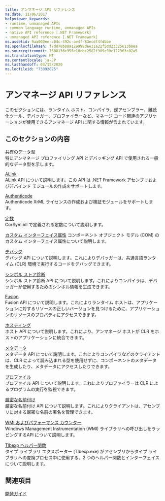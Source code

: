 ```yaml
---
title: アンマネージ API リファレンス
ms.date: 11/06/2017
helpviewer_keywords:
- runtime, unmanaged APIs
- common language runtime, unmanaged APIs
- native API reference [.NET Framework]
- unmanaged API reference [.NET Framework]
ms.assetid: 9aa000ee-c04c-492c-ae4f-83ecdf4fdbbe
ms.openlocfilehash: f7dd78b889129998dee31a22f5dd23325613b8ea
ms.sourcegitcommit: 7588136e355e10cbc2582f389c90c127363c02a5
ms.translationtype: HT
ms.contentlocale: ja-JP
ms.lasthandoff: 03/15/2020
ms.locfileid: "73092025"
---
```

# <a name="unmanaged-api-reference"></a>アンマネージ API リファレンス
このセクションには、ランタイム ホスト、コンパイラ、逆アセンブラー、難読化ツール、デバッガー、プロファイラーなど、マネージ コード関連のアプリケーションが使用できるアンマネージ API に関する情報が含まれています。  
  
## <a name="in-this-section"></a>このセクションの内容  
 [共有のデータ型](common-data-types-unmanaged-api-reference.md)  
 特にアンマネージ プロファイリング API とデバッギング API で使用される一般的なデータ型を示します。  
  
 [ALink](./alink/index.md)  
 ALink API について説明します。この API は .NET Framework アセンブリおよび非バインド モジュールの作成をサポートします。  
  
 [Authenticode](./authenticode/index.md)  
 Authenticode XrML ライセンスの作成および検証モジュールをサポートします。  
  
 [定数](constants-unmanaged-api-reference.md)  
 CorSym.idl で定義される定数について説明します。  
  
 [カスタム インターフェイス属性](https://docs.microsoft.com/previous-versions/dotnet/netframework-4.0/ms231946(v=vs.100))  
 コンポーネント オブジェクト モデル (COM) のカスタム インターフェイス属性について説明します。  
  
 [デバッグ](./debugging/index.md)  
 デバッグ API について説明します。これによりデバッガーは、共通言語ランタイム (CLR) 環境で実行するコードをデバッグできます。  
  
 [シンボル ストア診断](./diagnostics/index.md)  
 シンボル ストア診断 API について説明します。これによりコンパイラは、デバッガーが使用するためのシンボル情報を生成できます。  
  
 [Fusion](./fusion/index.md)  
 Fusion API について説明します。これによりランタイム ホストは、アプリケーションに対するリソースの正しいバージョンを見つけるために、アプリケーションのリソースのプロパティにアクセスできます。  
  
 [ホスティング](./hosting/index.md)  
 ホスト API について説明します。これにより、アンマネージ ホストが CLR をホストのアプリケーションに統合できます。  
  
 [メタデータ](./metadata/index.md)  
 メタデータ API について説明します。これによりコンパイラなどのクライアントは、CLR によって読み込まれる型を使用せずに、コンポーネントのメタデータを生成したり、メタデータにアクセスしたりできます。  
  
 [プロファイル](./profiling/index.md)  
 プロファイル API について説明します。これによりプロファイラーは CLR によるプログラムの実行を監視できます。  
  
 [厳密な名前付け](./strong-naming/index.md)  
 厳密な名前付け API について説明します。これによりクライアントは、アセンブリに対する厳密な名前の署名を管理できます。  

 [WMI およびパフォーマンス カウンター](wmi/index.md)  
 Windows Management Instrumentation (WMI) ライブラリへの呼び出しをラッピングするAPI について説明します。
  
 [Tlbexp ヘルパー関数](./tlbexp/index.md)  
 タイプ ライブラリ エクスポーター (Tlbexp.exe) がアセンブリからタイプ ライブラリへの変換プロセス中に使用する、2 つのヘルパー関数とインターフェイスについて説明します。  
  
## <a name="related-sections"></a>関連項目  
 [開発ガイド](../../../docs/framework/development-guide.md)  
